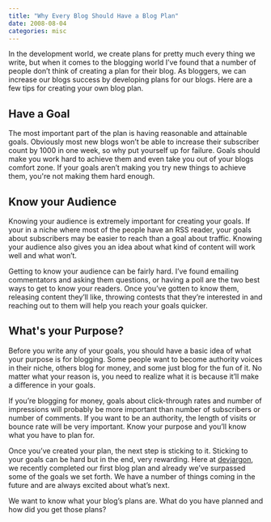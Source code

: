 ```yaml
---
title: "Why Every Blog Should Have a Blog Plan"
date: 2008-08-04
categories: misc
---
```


In the development world, we create plans for pretty much every thing we write, but when it comes to the blogging world I’ve found that a number of people don’t think of creating a plan for their blog. As bloggers, we can increase our blogs success by developing plans for our blogs.
Here are a few tips for creating your own blog plan.

## Have a Goal
The most important part of the plan is having reasonable and attainable goals. Obviously most new blogs won’t be able to increase their subscriber count by 1000 in one week, so why put yourself up for failure. Goals should make you work hard to achieve them and even take you out of your blogs comfort zone. If your goals aren’t making you try new things to achieve them, you're not making them hard enough.

## Know your Audience
Knowing your audience is extremely important for creating your goals. If your in a niche where most of the people have an RSS reader, your goals about subscribers may be easier to reach than a goal about traffic. Knowing your audience also gives you an idea about what kind of content will work well and what won’t.

Getting to know your audience can be fairly hard. I’ve found emailing commentators and asking them questions, or having a poll are the two best ways to get to know your readers. Once you’ve gotten to know them, releasing content they’ll like, throwing contests that they’re interested in and reaching out to them will help you reach your goals quicker.

## What's your Purpose?
Before you write any of your goals, you should have a basic idea of what your purpose is for blogging. Some people want to become authority voices in their niche, others blog for money, and some just blog for the fun of it. No matter what your reason is, you need to realize what it is because it’ll make a difference in your goals.

If you’re blogging for money, goals about click-through rates and number of impressions will probably be more important than number of subscribers or number of comments. If you want to be an authority, the length of visits or bounce rate will be very important. Know your purpose and you’ll know what you have to plan for.

Once you’ve created your plan, the next step is sticking to it. Sticking to your goals can be hard but in the end, very rewarding. Here at [devjargon](https://web.archive.org/web/20080911083725/http://devjargon.com/), we recently completed our first blog plan and already we’ve surpassed some of the goals we set forth. We have a number of things coming in the future and are always excited about what’s next.

We want to know what your blog’s plans are. What do you have planned and how did you get those plans?

